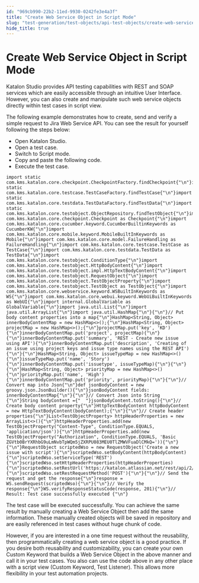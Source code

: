 ```yaml
---
id: "969cb990-22b2-11ed-9930-0242fe3e4a3f"
title: "Create Web Service Object in Script Mode"
slug: "test-generation/test-objects/api-test-objects/create-web-service-object-in-script-mode"
hide_title: true
---
```

  

# <a id="id" class="anchor_top_offset"/><a id="ariaid-title1" class="anchor_top_offset"/>Create Web Service Object in Script Mode

  
    
<p xmlns="http://www.w3.org/1999/xhtml" className="p">Katalon Studio provides API testing capabilities with REST and   SOAP services which are easily accessible through an intuitive User   Interface. However, you can also create and manipulate such web   service objects directly within test cases in script view.</p> 
    
<p xmlns="http://www.w3.org/1999/xhtml" className="p">The following example demonstrates how to create, send and   verify a simple request to Jira Web Service API. You can see the   result for yourself following the steps below:</p> 
    
<ul xmlns="http://www.w3.org/1999/xhtml" className="ul">   <li className="li">Open Katalon Studio.</li>   <li className="li">Open a test case.</li>   <li className="li">Switch to Script mode.</li>   <li className="li">Copy and paste the following code.</li>   <li className="li">Execute the test case.</li> </ul> 
          
<pre xmlns="http://www.w3.org/1999/xhtml" className="pre codeblock"><code>import static com.kms.katalon.core.checkpoint.CheckpointFactory.findCheckpoint{"\n"}import static com.kms.katalon.core.testcase.TestCaseFactory.findTestCase{"\n"}import static com.kms.katalon.core.testdata.TestDataFactory.findTestData{"\n"}import static com.kms.katalon.core.testobject.ObjectRepository.findTestObject{"\n"}import com.kms.katalon.core.checkpoint.Checkpoint as Checkpoint{"\n"}import com.kms.katalon.core.cucumber.keyword.CucumberBuiltinKeywords as CucumberKW{"\n"}import com.kms.katalon.core.mobile.keyword.MobileBuiltInKeywords as Mobile{"\n"}import com.kms.katalon.core.model.FailureHandling as FailureHandling{"\n"}import com.kms.katalon.core.testcase.TestCase as TestCase{"\n"}import com.kms.katalon.core.testdata.TestData as TestData{"\n"}import com.kms.katalon.core.testobject.ConditionType{"\n"}import com.kms.katalon.core.testobject.HttpBodyContent{"\n"}import com.kms.katalon.core.testobject.impl.HttpTextBodyContent{"\n"}import com.kms.katalon.core.testobject.RequestObject{"\n"}import com.kms.katalon.core.testobject.TestObjectProperty{"\n"}import com.kms.katalon.core.testobject.TestObject as TestObject{"\n"}import com.kms.katalon.core.webservice.keyword.WSBuiltInKeywords as WS{"\n"}import com.kms.katalon.core.webui.keyword.WebUiBuiltInKeywords as WebUI{"\n"}import internal.GlobalVariable as GlobalVariable{"\n"}import java.util.List{"\n"}import java.util.ArrayList{"\n"}import java.util.HashMap{"\n"}{"\n"}// Put body content properties into a map{"\n"}HashMap&lt;String, Object&gt; innerBodyContentMap = new HashMap&lt;&gt;();{"\n"}HashMap&lt;String, Object&gt; projectMap = new HashMap&lt;&gt;();{"\n"}projectMap.put('key', 'KD'){"\n"}innerBodyContentMap.put('project', projectMap){"\n"}{"\n"}innerBodyContentMap.put('summary', 'REST - Create new issue using API'){"\n"}innerBodyContentMap.put('description', 'Creating of an issue using project keys and issue type names using the REST API'){"\n"}{"\n"}HashMap&lt;String, Object&gt; issueTypeMap = new HashMap&lt;&gt;(){"\n"}issueTypeMap.put('name', 'Story'){"\n"}innerBodyContentMap.put('issuetype', issueTypeMap){"\n"}{"\n"}{"\n"}HashMap&lt;String, Object&gt; priorityMap = new HashMap&lt;&gt;(){"\n"}priorityMap.put('name', 'High'){"\n"}innerBodyContentMap.put('priority', priorityMap){"\n"}{"\n"}// Convert map into Json{"\n"}def jsonBodyContent = new groovy.json.JsonBuilder(){"\n"}jsonBodyContent fields: innerBodyContentMap{"\n"}{"\n"}// Convert Json into String {"\n"}String bodyContent ={"  "}jsonBodyContent.toString(){"\n"}// Create body content property{"\n"}HttpTextBodyContent httpBodyContent = new HttpTextBodyContent(bodyContent);{"\n"}{"\n"}// Create header properties{"\n"}List&lt;TestObjectProperty&gt; httpHeaderProperties = new ArrayList&lt;&gt;(){"\n"}httpHeaderProperties.add(new TestObjectProperty("Content-Type", ConditionType.EQUALS, 'application/json')){"\n"}httpHeaderProperties.add(new TestObjectProperty("Authorization", ConditionType.EQUALS, 'Basic ZGVtb0BrYXRhbG9uLmNvbTpWQm5jZXRPU083MEU0TlZMWVFuaDlCMkQ=')){"\n"}{"\n"}RequestObject scriptedWso = new RequestObject('Create a new issue with script'){"\n"}scriptedWso.setBodyContent(httpBodyContent){"\n"}scriptedWso.setServiceType('REST'){"\n"}scriptedWso.setHttpHeaderProperties(httpHeaderProperties){"\n"}scriptedWso.setRestUrl('https://katalon.atlassian.net/rest/api/2/issue/?'){"\n"}scriptedWso.setRestRequestMethod('POST'){"\n"}{"\n"}// Send the request and get the response{"\n"}response = WS.sendRequest(scriptedWso){"\n"}{"\n"}// Verify the response{"\n"}WS.verifyResponseStatusCode(response, 201){"\n"}// Result: Test case successfully executed {"\n"}</code></pre> 
        
<p xmlns="http://www.w3.org/1999/xhtml" className="p">The test case will be executed successfully. You can achieve the   same result by manually creating a Web Service Object then add the   same information. These manually created objects will be saved in   repository and are easily referenced in test cases without huge   chunk of code.</p> 
    
<p xmlns="http://www.w3.org/1999/xhtml" className="p">However, if you are interested in a one time request without the   reusability, then programmatically creating a web service object is   a good practice. If you desire both reusability and   customizability, you can create your own Custom Keyword that builds   a Web Service Object in the above manner and call it in your test   cases. You also can use the code above in any other place with a   script view (Custom Keyword, Test Listener). This allows more   flexibility in your test automation projects.</p> 
  

